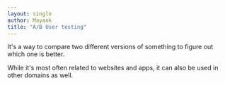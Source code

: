```yaml
---
layout: single
author: Mayank
title: "A/B User testing"
---
```


It's a way to compare two different versions of something to figure out which one is better. 

While it's most often related to websites and apps, it can also be used in other domains as well. 


